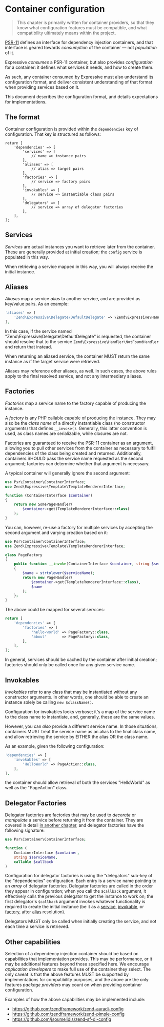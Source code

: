# Container configuration

> This chapter is primarily written for container providers, so that they know
> what configuration features must be compatible, and what compatibility
> ultimately means within the project.

[PSR-11](https://www.php-fig.org/psr/psr-11/) defines an interface for
dependency injection containers, and that interface is geared towards
_consumption_ of the container &mdash; not _population_ of it.

Expressive _consumes_ a PSR-11 container, but also provides _configuration_ for
a container: it defines what services it needs, and how to create them.

As such, any container consumed by Expressive must also understand its
configuration format, and deliver consistent understanding of that format when
providing services based on it.

This document describes the configuration format, and details expectations for
implementations.

## The format

Container configuration is provided within the `dependencies` key of
configuration. That key is structured as follows:

```
return [
    'dependencies' => [
        'services' => [
            // name => instance pairs
        ],
        'aliases' => [
            // alias => target pairs
        ],
        'factories' => [
            // service => factory pairs
        ],
        'invokables' => [
            // service => instantiable class pairs
        ],
        'delegators' => [
            // service => array of delegator factories
        ],
    ],
];
```

## Services

_Services_ are actual instances you want to retrieve later from the container.
These are generally provided at initial creation; the `config` service is
populated in this way.

When retrieving a service mapped in this way, you will always receive the
initial instance.

## Aliases

_Aliases_ map a service _alias_ to another service, and are provided as
key/value pairs. As an example:

```php
'aliases' => [
    'Zend\Expressive\Delegate\DefaultDelegate' => \Zend\Expressive\Handler\NotFoundHandler::class,
],
```

In this case, if the service named "Zend\\Expressive\\Delegate\\DefaultDelegate"
is requested, the container should resolve that to the service
`Zend\Expressive\Handler\NotFoundHandler` and return that instead.

When returning an aliased service, the container MUST return the same instance
as if the target service were retrieved.

Aliases may reference other aliases, as well. In such cases, the above rules
apply to the final resolved service, and not any intermediary aliases.

## Factories

_Factories_ map a service name to the factory capable of producing the instance.

A _factory_ is any PHP callable capable of producing the instance. They may also
be the _class name_ of a directly instantiable class (no constructor arguments)
that defines `__invoke()`. Generally, this latter convention is used, as class
names are serializable, while closures are not.

Factories are guaranteed to receive the PSR-11 container as an argument,
allowing you to pull other services from the container as necessary to fulfill
dependencies of the class being created and returned. Additionally, containers
SHOULD pass the service name requested as the second argument; factories can
determine whether that argument is necessary.

A typical container will generally ignore the second argument:

```php
use Psr\Container\ContainerInterface;
use Zend\Expressive\Template\TemplateRendererInterface;

function (ContainerInterface $container)
{
    return new SomePageHandler(
        $container->get(TemplateRendererInterface::class)
    );
}
```

You can, however, re-use a factory for multiple services by accepting the second
argument and varying creation based on it:

```php
use Psr\Container\ContainerInterface;
use Zend\Expressive\Template\TemplateRendererInterface;

class PageFactory
{
    public function __invoke(ContainerInterface $container, string $serviceName)
    {
        $name = strtolower($serviceName);
        return new PageHandler(
            $container->get(TemplateRendererInterface::class),
            $name
        );
    };
}
```

The above could be mapped for several services:

```php
return [
    'dependencies' => [
        'factories' => [
            'hello-world' => PageFactory::class,
            'about'       => PageFactory::class,
        ],
    ],
];
```

In general, services should be cached by the container after initial creation;
factories should only be called once for any given service name.

## Invokables

_Invokables_ refer to any class that may be instantiated without any constructor
arguments. In other words, one should be able to create an instance solely be
calling `new $className()`.

Configuration for invokables looks verbose; it's a map of the service name to
the class name to instantiate, and, generally, these are the same values.

However, you can _also_ provide a different service name. In those situations,
containers MUST treat the service name as an alias to the final class name, and
allow retrieving the service by EITHER the alias OR the class name.

As an example, given the following configuration:

```php
'dependencies' => [
    'invokables' => [
        'HelloWorld' => PageAction::class,
    ],
],
```

the container should allow retrieval of both the services "HelloWorld" as well
as the "PageAction" class.

## Delegator Factories

Delegator factories are factories that may be used to _decorate_ or _manipulate_
a service before returning it from the container. They are covered in detail [in
another chapter](delegator-factories.md), and delegator factories have the
following signature:

```php
use Psr\Container\ContainerInterface;

function (
    ContainerInterface $container,
    string $serviceName,
    callable $callback
)
```

Configuration for delegator factories is using the "delegators" sub-key of the
"dependencies" configuration. Each entry is a service name pointing to an
_array_ of delegator factories. Delegator factories are called in the order they
appear in configuration; when you call the `$callback` argument, it effectively
calls the previous delegator to get the instance to work on; the first
delegator's `$callback` argument invokes whatever functionality is required to
create the initial instance (be it as a [service](#services),
[invokable](#invokables), or [factory](#factories), after [alias](#aliases)
resolution).

Delegators MUST only be called when initially creating the service, and not
each time a service is retrieved.

## Other capabilities

Selection of a dependency injection container should be based on capabilities
that implementation provides. This may be performance, or it may be additional
features beyond those specified here. We encourage _application developers_ to
make full use of the container they select. The only caveat is that the above
features MUST be supported by implementations for compatibility purposes, and
the above are the only features _package providers_ may count on when providing
container configuration.

Examples of how the above capabilities may be implemented include:

- https://github.com/zendframework/zend-auradi-config
- https://github.com/zendframework/zend-pimple-config
- https://github.com/jsoumelidis/zend-sf-di-config
